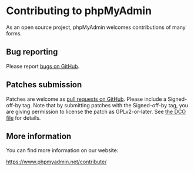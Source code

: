 # Contributing to phpMyAdmin

As an open source project, phpMyAdmin welcomes contributions of many forms.

## Bug reporting

Please report [bugs on GitHub][1].

[1]: https://github.com/phpmyadmin/phpmyadmin/issues/new

## Patches submission

Patches are welcome as [pull requests on GitHub][2].  Please include a
Signed-off-by tag.  Note that by submitting patches with the Signed-off-by
tag, you are giving permission to license the patch as GPLv2-or-later.  See
[the DCO file][3] for details.

[2]: https://github.com/phpmyadmin/phpmyadmin/pulls
[3]: https://github.com/phpmyadmin/phpmyadmin/blob/master/DCO

## More information

You can find more information on our website:

https://www.phpmyadmin.net/contribute/
